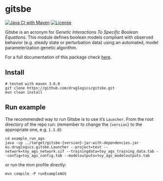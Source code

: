 # gitsbe

<!-- badges: start -->
[![Java CI with Maven](https://github.com/druglogics/gitsbe/workflows/Java%20CI%20with%20Maven/badge.svg)](https://github.com/druglogics/gitsbe/actions)
[![License](https://img.shields.io/github/license/druglogics/gitsbe)](https://github.com/druglogics/gitsbe/blob/master/LICENSE)
<!-- badges: end -->

Gitsbe is an acronym for *Genetic Interactions To Specific Boolean Equations*. 
This module defines boolean models compliant with observed behavior (e.g. steady state or perturbation data) using an automated, model parameterization genetic algorithm.

For a full documentation of this package check [here](https://druglogics.github.io/druglogics-doc/gitsbe.html).

## Install

```
# tested with maven 3.6.0
git clone https://github.com/druglogics/gitsbe.git
mvn clean install
```

## Run example

The recommended way to run Gitsbe is to use it’s `Launcher`. 
From the root directory of the repo run: (remember to change the `{version}` to the 
appropriate one, e.g. `1.3.0`):

```
cd example_run_ags
java -cp ../target/gitsbe-{version}-jar-with-dependencies.jar eu.druglogics.gitsbe.Launcher --project=test --network=toy_ags_network.sif --trainingdata=toy_ags_training_data.tab --config=toy_ags_config.tab --modeloutputs=toy_ags_modeloutputs.tab
```

or run the mvn profile directly:
```
mvn compile -P runExampleAGS
```
